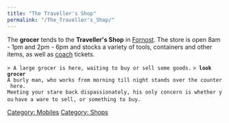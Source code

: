 ```yaml
---
title: "The Traveller's Shop"
permalink: "/The_Traveller's_Shop/"
---
```


The **grocer** tends to the **Traveller's Shop** in
[Fornost](Fornost "wikilink"). The store is open 8am - 1pm and 2pm - 6pm
and stocks a variety of tools, containers and other items, as well as
[coach](coach "wikilink") tickets.

`> A large grocer is here, waiting to buy or sell some goods.`
`> `**`look grocer`**
`A burly man, who works from morning till night stands over the counter here.`
`Meeting your stare back dispassionately, his only concern is whether you`
`have a ware to sell, or something to buy.`

[Category: Mobiles](Category:_Mobiles "wikilink") [Category:
Shops](Category:_Shops "wikilink")